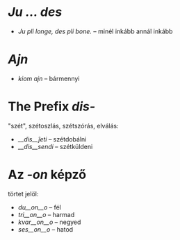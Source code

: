 # *Ju … des*

- *Ju pli longe, des pli bone.* – minél inkább annál inkább

# *Ajn*

- *kiom ajn* – bármennyi
 

# The Prefix *dis-*

"szét", szétoszlás, szétszórás, elválás:

- *__dis__ĵeti* – szétdobálni
- *__dis__sendi* – szétküldeni
 

# Az *-on* képző

törtet jelöl:

- *du__on__o*   – fél
- *tri__on__o*  – harmad
- *kvar__on__o* – negyed
- *ses__on__o*  – hatod
 
